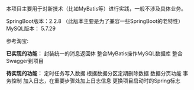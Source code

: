 本项目主要用于对新技术（比如MyBatis等）进行实践，一般不涉及具体业务。


SpringBoot版本：2.2.8
（此版本主要是为了兼容一些SpringBoot的老特性）
MySQL版本： 5.7.29





参考淘宝:

**已实现的功能：**
封装统一的消息返回体
整合MyBatis操作MySQL数据库
整合Swagger到项目


**待实现的功能：**
定时任务写入数据
根据数据分区定期删除数据
数据分页功能
事务控制
加入日志，在重要步骤处加上日志信息
更换项目启动时的Spring标志